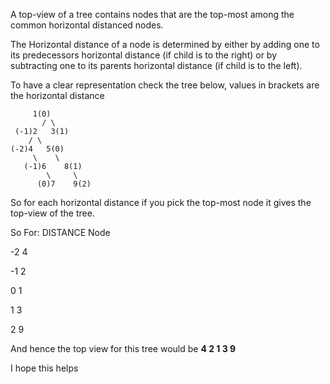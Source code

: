 A top-view of a tree contains nodes that are the top-most among the common horizontal distanced nodes.

The Horizontal distance of a node is determined by either by adding one to its predecessors horizontal distance (if child is to the right) or by subtracting one to its parents horizontal distance (if child is to the left).

To have a clear representation check the tree below, values in brackets are the horizontal distance

```
     1(0)
       / \
 (-1)2   3(1)
    / \
(-2)4   5(0)
     \    \
   (-1)6    8(1) 
        \     \
      (0)7    9(2)
```

So for each horizontal distance if you pick the top-most node it gives the top-view of the tree.

So For:
DISTANCE                Node

-2                               4

-1                               2

0                                1

1                                3

2                                9

And hence the top view for this tree would be **4 2 1 3 9**

I hope this helps 



